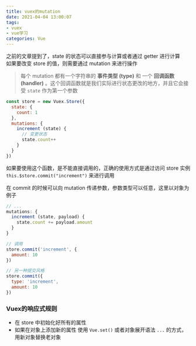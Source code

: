 ```yaml
---
title: vuex的mutation
date: 2021-04-04 13:00:07
tags:
- vuex 
- vue学习
categories: Vue
---
```

之前的文章提到了，state 的状态可以直接参与计算或者通过 getter 进行计算  
如果要改变 store 的值，则需要通过 mutation 来进行操作  
> 每个 mutation 都有一个字符串的 **事件类型 (type)** 和 一个 **回调函数 (handler)** 。这个回调函数就是我们实际进行状态更改的地方，并且它会接受 `state` 作为第一个参数
```javascript
const store = new Vuex.Store({
  state: {
    count: 1
  },
  mutations: {
    increment (state) {
      // 变更状态
      state.count++
    }
  }
})
```
如果要使用这个函数，是不能直接调用的，正确的使用方式是通过访问 store 实例 `this.$store.commit("increment")` 来进行调用

在 commit 的时候可以向 mutation 传递参数，参数类型可以任意，这里以对象为例子

```JAVASCRIPT
// ...
mutations: {
  increment (state, payload) {
    state.count += payload.amount
  }
}

// 调用
store.commit('increment', {
  amount: 10
})

// 另一种提交风格
store.commit({
  type: 'increment',
  amount: 10
})
```

### Vuex的响应式规则
- 在 store 中初始化好所有的属性
- 如果在对象上添加新的属性 使用 `Vue.set()` 或者对象展开语法 `...` 的方式，用新对象替换老对象
